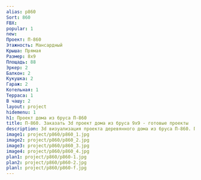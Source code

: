 ```yaml
---
alias: p860
Sort: 860
FBX: 
popular: 1
new: 
Проект: П-860
Этажность: Мансардный
Крыша: Прямая
Размер: 8х9
Площадь: 88
Эркер: 2
Балкон: 2
Кукушка: 2
Гараж: 2
Котельная: 1
Терраса: 1
В чашу: 2
layout: project
hidemenu: 1
h1: Проект дома из бруса П-860
title: П-860. Заказать 3d проект дома из бруса 9х9 - готовые проекты
description: 3d визуализация проекта деревянного дома из бруса П-860. Площадь 88 м2, размер 9х9. Вы можете внести любые изменения в проект.
image1: project/p860/p860_1.jpg
image2: project/p860/p860_2.jpg
image3: project/p860/p860_3.jpg
image4: project/p860/p860_4.jpg
plan1: project/p860/p860-1.jpg
plan2: project/p860/p860-2.jpg
planl: project/p860/p860-f.jpg
---
```

